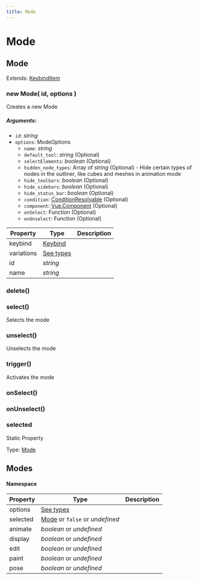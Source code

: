 ```yaml
---
title: Mode
---
```


# Mode
## Mode
Extends: [KeybindItem](action#keybinditem)

<reference path="./blockbench.d.ts"/>

### new Mode( id, options )
Creates a new Mode

##### Arguments:
* `id`: *string*
* `options`: ModeOptions
	* `name`: *string*
	* `default_tool`: *string* (Optional)
	* `selectElements`: *boolean* (Optional)
	* `hidden_node_types`: Array of *string* (Optional) - Hide certain types of nodes in the outliner, like cubes and meshes in animation mode
	* `hide_toolbars`: *boolean* (Optional)
	* `hide_sidebars`: *boolean* (Optional)
	* `hide_status_bar`: *boolean* (Optional)
	* `condition`: [ConditionResolvable](https://github.com/JannisX11/blockbench-types/blob/main/types/util.d.ts#L1) (Optional)
	* `component`: [Vue.Component](https://v2.vuejs.org/v2/guide/components.html) (Optional)
	* `onSelect`: Function (Optional)
	* `onUnselect`: Function (Optional)


| Property | Type | Description |
| -------- | ---- | ----------- |
| keybind | [Keybind](action#keybind) |  |
| variations | [See types](https://github.com/JannisX11/blockbench-types/blob/7f54313/types/action.d.ts#L119) |  |
| id | *string* |  |
| name | *string* |  |

### delete()


### select()
Selects the mode



### unselect()
Unselects the mode



### trigger()
Activates the mode



### onSelect()


### onUnselect()


### selected
Static Property

Type: [Mode](mode#mode-1)



## Modes
#### Namespace

| Property | Type | Description |
| -------- | ---- | ----------- |
| options | [See types](https://github.com/JannisX11/blockbench-types/blob/7f54313/types/mode.d.ts#L39) |  |
| selected | [Mode](mode#mode-1) or `false` or *undefined* |  |
| animate | *boolean* or *undefined* |  |
| display | *boolean* or *undefined* |  |
| edit | *boolean* or *undefined* |  |
| paint | *boolean* or *undefined* |  |
| pose | *boolean* or *undefined* |  |

